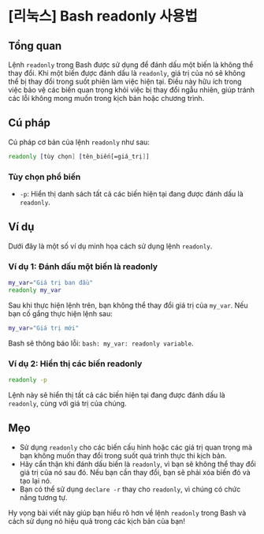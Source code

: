 # [리눅스] Bash readonly 사용법

## Tổng quan
Lệnh `readonly` trong Bash được sử dụng để đánh dấu một biến là không thể thay đổi. Khi một biến được đánh dấu là `readonly`, giá trị của nó sẽ không thể bị thay đổi trong suốt phiên làm việc hiện tại. Điều này hữu ích trong việc bảo vệ các biến quan trọng khỏi việc bị thay đổi ngẫu nhiên, giúp tránh các lỗi không mong muốn trong kịch bản hoặc chương trình.

## Cú pháp
Cú pháp cơ bản của lệnh `readonly` như sau:

```bash
readonly [tùy chọn] [tên_biến[=giá_trị]]
```

### Tùy chọn phổ biến
- `-p`: Hiển thị danh sách tất cả các biến hiện tại đang được đánh dấu là `readonly`.

## Ví dụ
Dưới đây là một số ví dụ minh họa cách sử dụng lệnh `readonly`.

### Ví dụ 1: Đánh dấu một biến là readonly
```bash
my_var="Giá trị ban đầu"
readonly my_var
```
Sau khi thực hiện lệnh trên, bạn không thể thay đổi giá trị của `my_var`. Nếu bạn cố gắng thực hiện lệnh sau:
```bash
my_var="Giá trị mới"
```
Bash sẽ thông báo lỗi: `bash: my_var: readonly variable`.

### Ví dụ 2: Hiển thị các biến readonly
```bash
readonly -p
```
Lệnh này sẽ hiển thị tất cả các biến hiện tại đang được đánh dấu là `readonly`, cùng với giá trị của chúng.

## Mẹo
- Sử dụng `readonly` cho các biến cấu hình hoặc các giá trị quan trọng mà bạn không muốn thay đổi trong suốt quá trình thực thi kịch bản.
- Hãy cẩn thận khi đánh dấu biến là `readonly`, vì bạn sẽ không thể thay đổi giá trị của nó sau đó. Nếu bạn cần thay đổi, bạn sẽ phải xóa biến đó và tạo lại nó.
- Bạn có thể sử dụng `declare -r` thay cho `readonly`, vì chúng có chức năng tương tự.

Hy vọng bài viết này giúp bạn hiểu rõ hơn về lệnh `readonly` trong Bash và cách sử dụng nó hiệu quả trong các kịch bản của bạn!